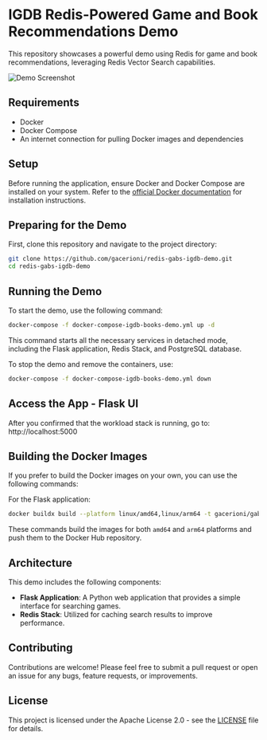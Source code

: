 # IGDB Redis-Powered Game and Book Recommendations Demo

This repository showcases a powerful demo using Redis for game and book recommendations, leveraging Redis Vector Search capabilities.

![Demo Screenshot](images/arch_pic_gabs.avif)

## Requirements

- Docker
- Docker Compose
- An internet connection for pulling Docker images and dependencies

## Setup

Before running the application, ensure Docker and Docker Compose are installed on your system. Refer to the [official Docker documentation](https://docs.docker.com/get-docker/) for installation instructions.

## Preparing for the Demo

First, clone this repository and navigate to the project directory:

```bash
git clone https://github.com/gacerioni/redis-gabs-igdb-demo.git
cd redis-gabs-igdb-demo
```

## Running the Demo

To start the demo, use the following command:

```bash
docker-compose -f docker-compose-igdb-books-demo.yml up -d
```

This command starts all the necessary services in detached mode, including the Flask application, Redis Stack, and PostgreSQL database.

To stop the demo and remove the containers, use:

```bash
docker-compose -f docker-compose-igdb-books-demo.yml down
```

## Access the App - Flask UI

After you confirmed that the workload stack is running, go to: http://localhost:5000

## Building the Docker Images

If you prefer to build the Docker images on your own, you can use the following commands:

For the Flask application:

```bash
docker buildx build --platform linux/amd64,linux/arm64 -t gacerioni/gabs-igdb-books-redis-vector-demo:1.0.0 . --push -f ./docker/Dockerfile_flask_app
```

These commands build the images for both `amd64` and `arm64` platforms and push them to the Docker Hub repository.

## Architecture

This demo includes the following components:

- **Flask Application**: A Python web application that provides a simple interface for searching games.
- **Redis Stack**: Utilized for caching search results to improve performance.

## Contributing

Contributions are welcome! Please feel free to submit a pull request or open an issue for any bugs, feature requests, or improvements.

## License

This project is licensed under the Apache License 2.0 - see the [LICENSE](LICENSE) file for details.

